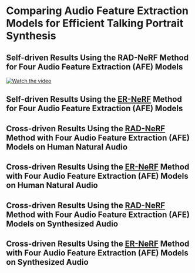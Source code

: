# Comparing Audio Feature Extraction Models for Efficient Talking Portrait Synthesis

## Self-driven Results Using the RAD-NeRF Method for Four Audio Feature Extraction (AFE) Models

[![Watch the video](https://img.youtube.com/vi/7JtHSxRlSpE/maxresdefault.jpg)](https://youtube.com/shorts/7JtHSxRlSpE)

## Self-driven Results Using the <u>ER-NeRF</u> Method for Four Audio Feature Extraction (AFE) Models



## Cross-driven Results Using the <u>RAD-NeRF</u> Method with Four Audio Feature Extraction (AFE) Models on Human Natural Audio


## Cross-driven Results Using the <u>ER-NeRF</u> Method with Four Audio Feature Extraction (AFE) Models on Human Natural Audio



## Cross-driven Results Using the <u>RAD-NeRF</u> Method with Four Audio Feature Extraction (AFE) Models on Synthesized Audio



## Cross-driven Results Using the <u>ER-NeRF</u> Method with Four Audio Feature Extraction (AFE) Models on Synthesized Audio








